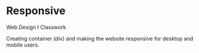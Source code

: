 # Responsive
Web Design I Classwork

Creating container (div) and making the website responsive for desktop and mobile users.
